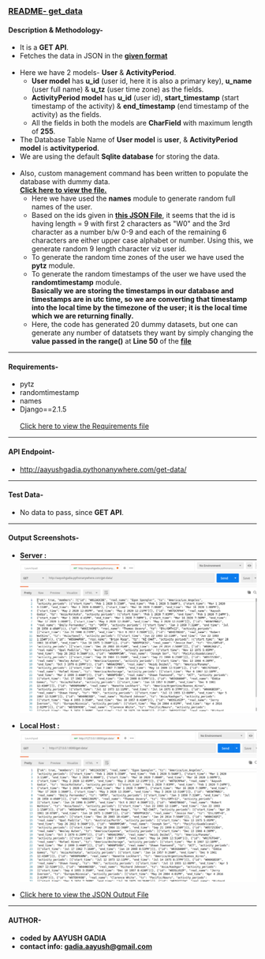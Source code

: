 ### [README- get_data](https://github.com/gadia-aayush/AayushGadia_Submission/tree/master/aayushassign/get_data)


#### Description & Methodology-
- It is a **GET API**.
- Fetches the data in JSON in the [**given format**](rough/TestJSON.json)<br><br>
- Here we have 2 models- **User** & **ActivityPeriod**.
  - **User model** has **u_id** (user id, here it is also a primary key), **u_name** (user full name) & **u_tz** (user time zone) as the fields.
  - **ActivityPeriod model** has **u_id** (user id), **start_timestamp** (start timestamp of the activity) & **end_timestamp** (end timestamp of the activity) as the fields.
  - All the fields in both the models are **CharField** with maximum length of **255**.
- The Database Table Name of **User model** is **user**, & **ActivityPeriod model** is **activityperiod**.
- We are using the default **Sqlite database** for storing the data.<br><br>
- Also, custom management command has been written to populate the database with dummy data. <br>[**Click here to view the file.**](https://github.com/gadia-aayush/AayushGadia_Submission/blob/master/aayushassign/get_data/management/commands/populatedata.py)
  - Here we have used the **names** module to generate random full names of the user.
  - Based on the ids given in [**this JSON File**](rough/TestJSON.json), it seems that the id is having length = 9 with first 2 characters as "W0" and the 3rd character as a number b/w 0-9 and each of the remaining 6 characters are either upper case alphabet or number. Using this, we generate random 9 length character viz user id.
   - To generate the random time zones of the user we have used the **pytz** module.
   - To generate the random timestamps of the user we have used the **randomtimestamp** module. <br>**Basically we are storing the timestamps in our database and timestamps are in utc time, so we are converting that timestamp into the local time by the timezone of the user; it is the local time which we are returning finally.**
   - Here, the code has generated 20 dummy datasets, but one can generate any number of datatsets they want by simply changing the **value passed in the range()** at **Line 50** of the [**file**](https://github.com/gadia-aayush/AayushGadia_Submission/blob/master/aayushassign/get_data/management/commands/populatedata.py)

---

#### Requirements-
- pytz
- randomtimestamp
- names
- Django==2.1.5 <br><br>
[Click here to view the Requirements file](requirements.txt)

---

#### API Endpoint-
- http://aayushgadia.pythonanywhere.com/get-data/

---

#### Test Data-
- No data to pass, since **GET API**.

---

#### Output Screenshots-
- **Server :**
![server](rough/server.png)

- **Local Host :**
![local](rough/local.png)

- [Click here to view the JSON Output File](rough/aayush_response.json)

---

#### AUTHOR-
- **coded by AAYUSH GADIA** 
- **contact info: gadia.aayush@gmail.com**

